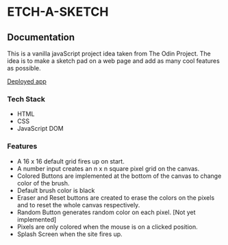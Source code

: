 # ETCH-A-SKETCH

## Documentation

This is a vanilla javaScript project idea taken from The Odin Project. The idea is to make a sketch pad on a web page and add as many cool features as possible.

[Deployed app](https://sketch-it-up.vercel.app/)

### Tech Stack

* HTML
* CSS
* JavaScript DOM

### Features

* A 16 x 16 default grid fires up on start.
* A number input creates an n x n square pixel grid on the canvas.
* Colored Buttons are implemented at the bottom of the canvas to change color of the brush.
* Default brush color is black
* Eraser and Reset buttons are created to erase the colors on the pixels and to reset the whole canvas respectively.
* Random Button generates random color on each pixel. [Not yet implemented]
* Pixels are only colored when the mouse is on a clicked position.
* Splash Screen when the site fires up.
